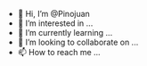 - 👋 Hi, I’m @Pinojuan
- 👀 I’m interested in ...
- 🌱 I’m currently learning ...
- 💞️ I’m looking to collaborate on ...
- 📫 How to reach me ...

<!---
Pinojuan/Pinojuan is a ✨ special ✨ repository because its `README.md` (this file) appears on your GitHub profile.
You can click the Preview link to take a look at your changes.
--->
